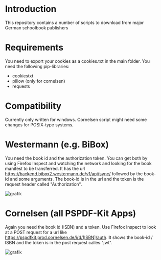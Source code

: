 # Introduction
This repository contains a number of scripts to download from major German schoolbook publishers

# Requirements
You need to export your cookies as a cookies.txt in the main folder.
You need the following pip-libraries:
* cookiestxt
* pillow (only for cornelsen)
* requests

# Compatibility
Currently only written for windows. Cornelsen script might need some changes for POSIX-type systems.

# Westermann (e.g. BiBox)
You need the book id and the authorization token.
You can get both by using Firefox Inspect and watching the network and looking for the book manifest to be transferred.
It has the url https://backend.bibox2.westermann.de/v1/api/sync/ followed by the book-id and some arguments.
The book-id is in the url and the token is the request header called "Authorization".

![grafik](https://github.com/user-attachments/assets/6f084f45-7c7c-4ef9-b3c4-d1a590509021)


# Cornelsen (all PSPDF-Kit Apps)
Again you need the book id (ISBN) and a token.
Use Firefox Inspect to look at a POST request for a url like https://pspdfkit.prod.cornelsen.de/i/d/[ISBN]/auth.
It shows the book-id / ISBN and the token is in the post request calles "jwt".

![grafik](https://github.com/user-attachments/assets/b97888e7-f93a-4c4e-80cc-284fc134caac)
